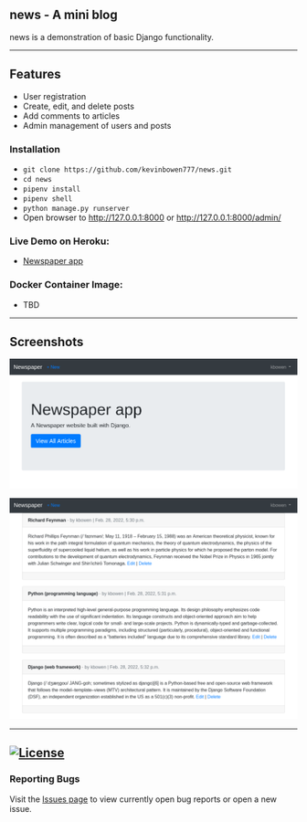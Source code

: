 ## news - A mini blog

news is a demonstration of basic Django functionality.


---
## Features
 - User registration
 - Create, edit, and delete posts
 - Add comments to articles
 - Admin management of users and posts

### Installation
 - `git clone https://github.com/kevinbowen777/news.git`
 - `cd news`
 - `pipenv install`
 - `pipenv shell`
 - `python manage.py runserver`
 - Open browser to http://127.0.0.1:8000 or http://127.0.0.1:8000/admin/

### Live Demo on Heroku:
 - [Newspaper app](https://limitless-crag-45588.herokuapp.com/)
### Docker Container Image:

 - TBD
---
## Screenshots
![Homepage](https://github.com/kevinbowen777/news/blob/master/images/news_app-home-page.png)

![Articles](https://github.com/kevinbowen777/news/blob/master/images/news_app-articles.png)

---
[![License](https://img.shields.io/badge/license-MIT-green)](https://github.com/kevinbowen777/news/blob/master/LICENSE)
---
### Reporting Bugs

   Visit the [Issues page](https://github.com/kevinbowen777/news/issues)
      to view currently open bug reports or open a new issue.
